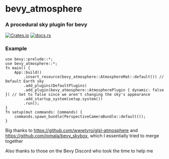 # bevy_atmosphere

### A procedural sky plugin for bevy

[![Crates.io](https://img.shields.io/crates/d/bevy_atmosphere)](https://crates.io/crates/bevy_atmosphere) [![docs.rs](https://img.shields.io/docsrs/bevy_atmosphere)](https://docs.rs/bevy_atmosphere/) 

### Example
```
use bevy::prelude::*;
use bevy_atmosphere::*;
fn main() {
    App::build()
        .insert_resource(bevy_atmosphere::AtmosphereMat::default()) // Default Earth sky
        .add_plugins(DefaultPlugins)
        .add_plugin(bevy_atmosphere::AtmospherePlugin { dynamic: false }) // Set to false since we aren't changing the sky's appearance
        .add_startup_system(setup.system())
        .run();
}
fn setup(mut commands: Commands) {
    commands.spawn_bundle(PerspectiveCameraBundle::default());
}
```

Big thanks to  https://github.com/wwwtyro/glsl-atmosphere and https://github.com/jomala/bevy_skybox, which I essentially tried to merge together

Also thanks to those on the Bevy Discord who took the time to help me 